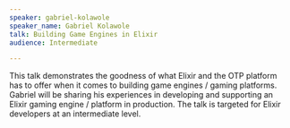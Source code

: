 ```yaml
---
speaker: gabriel-kolawole
speaker_name: Gabriel Kolawole
talk: Building Game Engines in Elixir
audience: Intermediate

---
```

This talk demonstrates the goodness of what Elixir and the OTP platform has to offer when it comes to building game engines / gaming platforms. Gabriel will be sharing his experiences in developing and supporting an Elixir gaming engine / platform in production. The talk is targeted for Elixir developers at an intermediate level.
